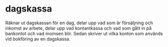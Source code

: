 # dagskassa
Räknar ut dagskassan för en dag, delar upp vad som är försäljning och inkomst av arbete, delar upp vad kontantkassa och vad som gått in på bankontot och vad momsen blir. Sedan skriver ut vilka konton som används vid bokföring av en dagskassa.

